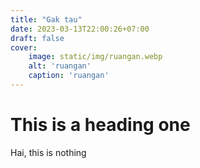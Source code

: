 ```yaml
---
title: "Gak tau"
date: 2023-03-13T22:00:26+07:00
draft: false
cover:
    image: static/img/ruangan.webp
    alt: 'ruangan'
    caption: 'ruangan'
---
```


# This is a heading one

Hai, this is nothing